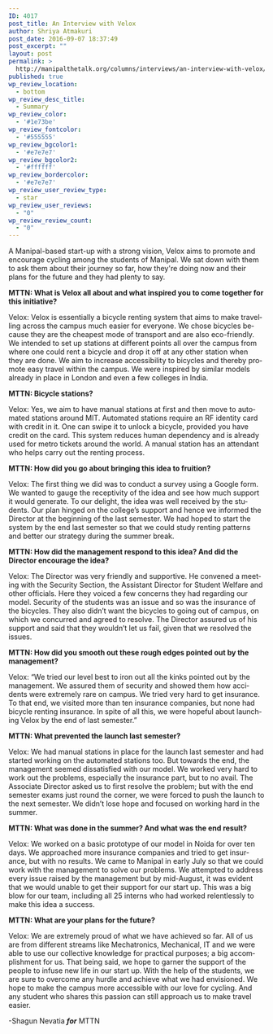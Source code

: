 ```yaml
---
ID: 4017
post_title: An Interview with Velox
author: Shriya Atmakuri
post_date: 2016-09-07 18:37:49
post_excerpt: ""
layout: post
permalink: >
  http://manipalthetalk.org/columns/interviews/an-interview-with-velox/
published: true
wp_review_location:
  - bottom
wp_review_desc_title:
  - Summary
wp_review_color:
  - '#1e73be'
wp_review_fontcolor:
  - '#555555'
wp_review_bgcolor1:
  - '#e7e7e7'
wp_review_bgcolor2:
  - '#ffffff'
wp_review_bordercolor:
  - '#e7e7e7'
wp_review_user_review_type:
  - star
wp_review_user_reviews:
  - "0"
wp_review_review_count:
  - "0"
---
```

A Manipal-based start-up with a strong vision, Velox aims to promote and encourage cycling among the students of Manipal. We sat down with them to ask them about their journey so far, how they're doing now and their plans for the future and they had plenty to say.
<p class="western" lang="en-GB"><strong>MTTN: What is Velox all about and what inspired you to come together for this initiative?</strong></p>
<p class="western" lang="en-GB">Velox: Velox is essentially a bicycle renting system that aims to make travelling across the campus much easier for everyone. We chose bicycles because they are the cheapest mode of transport and are also eco-friendly. We intended to set up stations at different points all over the campus from where one could rent a bicycle and drop it off at any other station when they are done. We aim to increase accessibility to bicycles and thereby promote easy travel within the campus. We were inspired by similar models already in place in London and even a few colleges in India.</p>
<p class="western" lang="en-GB"><strong>MTTN: Bicycle stations?</strong></p>
<p class="western" lang="en-GB">Velox: Yes, we aim to have manual stations at first and then move to automated stations around MIT. Automated stations require an RF identity card with credit in it. One can swipe it to unlock a bicycle, provided you have credit on the card. This system reduces human dependency and is already used for metro tickets around the world. A manual station has an attendant who helps carry out the renting process.</p>
<p class="western" lang="en-GB"><strong>MTTN: How did you go about bringing this idea to fruition?</strong></p>
<p class="western" lang="en-GB">Velox: The first thing we did was to conduct a survey using a Google form. We wanted to gauge the receptivity of the idea and see how much support it would generate. To our delight, the idea was well received by the students. Our plan hinged on the college’s support and hence we informed the Director at the beginning of the last semester. We had hoped to start the system by the end last semester so that we could study renting patterns and better our strategy during the summer break.</p>
<p class="western" lang="en-GB"><strong>MTTN: How did the management respond to this idea? And did the Director encourage the idea?</strong></p>
<p class="western" lang="en-GB">Velox: The Director was very friendly and supportive. He convened a meeting with the Security Section, the Assistant Director for Student Welfare and other officials. Here they voiced a few concerns they had regarding our model. Security of the students was an issue and so was the insurance of the bicycles. They also didn’t want the bicycles to going out of campus, on which we concurred and agreed to resolve. The Director assured us of his support and said that they wouldn’t let us fail, given that we resolved the issues.</p>
<p class="western" lang="en-GB"><strong>MTTN: How did you smooth out these rough edges pointed out by the management?</strong></p>
<p class="western" lang="en-GB">Velox: “We tried our level best to iron out all the kinks pointed out by the management. We assured them of security and showed them how accidents were extremely rare on campus. We tried very hard to get insurance. To that end, we visited more than ten insurance companies, but none had bicycle renting insurance. In spite of all this, we were hopeful about launching Velox by the end of last semester.”</p>
<p class="western" lang="en-GB"><strong>MTTN: What prevented the launch last semester?</strong></p>
<p class="western" lang="en-GB">Velox: We had manual stations in place for the launch last semester and had started working on the automated stations too. But towards the end, the management seemed dissatisfied with our model. We worked very hard to work out the problems, especially the insurance part, but to no avail. The Associate Director asked us to first resolve the problem; but with the end semester exams just round the corner, we were forced to push the launch to the next semester. We didn’t lose hope and focused on working hard in the summer.</p>
<p class="western" lang="en-GB"><strong>MTTN: What was done in the summer? And what was the end result?</strong></p>
<p class="western" lang="en-GB">Velox: We worked on a basic prototype of our model in Noida for over ten days. We approached more insurance companies and tried to get insurance, but with no results. We came to Manipal in early July so that we could work with the management to solve our problems. We attempted to address every issue raised by the management but by mid-August, it was evident that we would unable to get their support for our start up. This was a big blow for our team, including all 25 interns who had worked relentlessly to make this idea a success.</p>
<p class="western" lang="en-GB"><strong>MTTN: What are your plans for the future?</strong></p>
<p class="western" lang="en-GB">Velox: We are extremely proud of what we have achieved so far. All of us are from different streams like Mechatronics, Mechanical, IT and we were able to use our collective knowledge for practical purposes; a big accomplishment for us. That being said, we hope to garner the support of the people to infuse new life in our start up. With the help of the students, we are sure to overcome any hurdle and achieve what we had envisioned. We hope to make the campus more accessible with our love for cycling. And any student who shares this passion can still approach us to make travel easier.</p>
<p class="western" lang="en-GB">-Shagun Nevatia <em><strong>for</strong></em> MTTN</p>